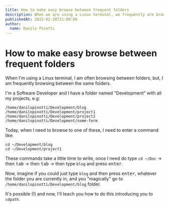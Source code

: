 ```yaml
---
title: How to make easy browse between frequent folders
description: When we are using a Linux terminal, we frequently are browsing between folders. This article will introduce a configuration that will facilitate browse between your most frequent folders.
publishedAt: 2022-02-28T21:00:00
author:
  name: Danilo Pinotti
---
```


# How to make easy browse between frequent folders

When I'm using a Linux terminal, I am often browsing between folders, but, I am frequently browsing between the same
folders.

I'm a Software Developer and I have a folder named "Development" with all my projects, e.g:

```
/home/danilopinotti/Development/blog
/home/danilopinotti/Development/project1
/home/danilopinotti/Development/project2
/home/danilopinotti/Development/some-form
```

Today, when I need to browse to one of these, I need to enter a command like:

```
cd ~/Development/blog
cd ~/Development/project1
```

These commands take a little time to write, once I need do type `cd ~/Doc` -> then <kbd class="kbd kbd-sm">tab</kbd> ->
then <kbd class="kbd kbd-sm">tab</kbd> -> then type `blog` and press <kbd class="kbd kbd-sm">enter</kbd>.

Now, imagine if you could just type `blog` and then press <kbd class="kbd kbd-sm">enter</kbd>, whatever the folder
you are currently in, and you "magically" go to `/home/danilopinotti/Development/blog` folder.

It's possible (!) and now, I'll teach you how to do this introducing you to `cdpath`.
